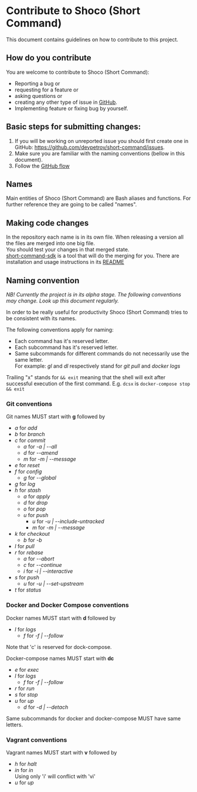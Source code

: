 # Contribute to Shoco (Short Command)
This document contains guidelines on how to contribute to this project.

## How do you contribute
You are welcome to contribute to Shoco (Short Command):

- Reporting a bug or
- requesting for a feature or
- asking questions or
- creating any other type of issue in [GitHub](https://github.com/devpetrov/short-command/issues).
- Implementing feature or fixing bug by yourself.

## Basic steps for submitting changes:

1. If you will be working on unreported issue you should first create one in GitHub: https://github.com/devpetrov/short-command/issues.
1. Make sure you are familiar with the naming conventions (bellow in this document).
1. Follow the [GitHub flow](https://githubflow.github.io/)

## Names
Main entities of Shoco (Short Command) are Bash aliases and functions. For further reference they are going to be called "names".

## Making code changes
In the repository each name is in its own file. When releasing a version all the files are merged into one big file.<br>
You should test your changes in that merged state.<br>
[short-command-sdk](https://github.com/devpetrov/short-command-sdk) is a tool that will do the merging for you.
There are installation and usage instructions in its [README](https://github.com/devpetrov/short-command-sdk/blob/master/README.md)

## Naming convention
*NB! Currently the project is in its alpha stage. The following conventions may change. Look up this document regularly.*

In order to be really useful for productivity Shoco (Short Command) tries to be consistent with its names.

The following conventions apply for naming:

- Each command has it's reserved letter.
- Each subcommand has it's reserved letter.
- Same subcommands for different commands do not necessarily use the same letter.<br>
For example: *gl* and *dl* respectively stand for *git pull* and *docker logs*

Trailing "x" stands for `&& exit` meaning that the shell will exit after successful execution of the first command.
E.g. `dcsx` is `docker-compose stop && exit`

### Git conventions
Git names MUST start with **g** followed by

- *a* for *add*
- *b* for *branch*
- *c* for *commit*
    - *a* for *-a | --all*
    - *d* for *--amend*
    - *m* for *-m | --message*
- *e* for *reset*
- *f* for *config*
    - *g* for *--global*
- *g* for *log*
- *h* for *stash*
    - *a* for *apply*
    - *d* for *drop*
    - *o* for *pop*
    - *u* for *push*
        - *u* for *-u | --include-untracked*
        - *m* for *-m | --message*
- *k* for *checkout*
    - *b* for *-b*
- *l* for *pull*
- *r* for *rebase*
    - *a* for *--abort*
    - *c* for *--continue*
    - *i* for *-i | --interactive*
- *s* for *push*
    - *u* for *-u | --set-upstream*
- *t* for *status*

### Docker and Docker Compose conventions
Docker names MUST start with **d** followed by

- *l* for *logs*
    - *f* for *-f | --follow*
    
Note that 'c' is reserved for dock-compose.

Docker-compose names MUST start with **dc**

- *e* for *exec*
- *l* for *logs*
    - *f* for *-f | --follow*
- *r* for *run*
- *s* for *stop*
- *u* for *up*
    - *d* for *-d | --detach*

Same subcommands for docker and docker-compose MUST have same letters.

### Vagrant conventions
Vagrant names MUST start with **v** followed by

- *h* for *halt*
- *in* for *in*<br>
Using only 'i' will conflict with 'vi'
- *u* for *up*
